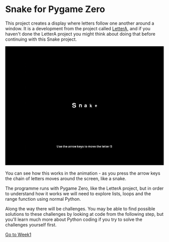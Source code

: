 # Snake for Pygame Zero

This project creates a display where letters follow one another around a window. It is a development from the project called [LetterA](https://github.com/WokLibCodeClub/LetterA), and if you haven't done the LetterA project you might think about doing that before continuing with this Snake project.

![Snake GIF](snake.gif)

You can see how this works in the animation - as you press the arrow keys the chain of letters moves around the screen, like a snake.

The programme runs with Pygame Zero, like the LetterA project, but in order to understand how it works we will need to explore lists, loops and the range function using normal Python.

Along the way there will be challenges. You may be able to find possible solutions to these challenges by looking at code from the following step, but you'll learn much more about Python coding if you try to solve the challenges yourself first.

[Go to Week1](Week1-Debugging/WEEK1.md)
